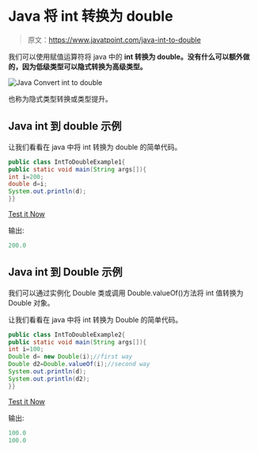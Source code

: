 # Java 将 int 转换为 double

> 原文：<https://www.javatpoint.com/java-int-to-double>

我们可以使用赋值运算符将 java 中的 **int 转换为 double。没有什么可以额外做的，因为低级类型可以隐式转换为高级类型。**

![Java Convert int to double](../img/5a06a9150ba6ec3ff56baab1bc3b75ee.png)

也称为隐式类型转换或类型提升。

## Java int 到 double 示例

让我们看看在 java 中将 int 转换为 double 的简单代码。

```java
public class IntToDoubleExample1{
public static void main(String args[]){
int i=200;
double d=i;
System.out.println(d);
}}

```

[Test it Now](https://compiler.javatpoint.com/opr/test.jsp?filename=IntToDoubleExample1)

输出:

```java
200.0

```

## Java int 到 Double 示例

我们可以通过实例化 Double 类或调用 Double.valueOf()方法将 int 值转换为 Double 对象。

让我们看看在 java 中将 int 转换为 Double 的简单代码。

```java
public class IntToDoubleExample2{
public static void main(String args[]){
int i=100;
Double d= new Double(i);//first way
Double d2=Double.valueOf(i);//second way
System.out.println(d);
System.out.println(d2);
}}

```

[Test it Now](https://compiler.javatpoint.com/opr/test.jsp?filename=IntToDoubleExample2)

输出:

```java
100.0
100.0

```